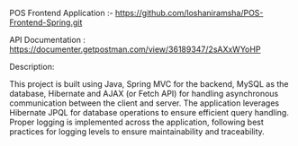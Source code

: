 POS Frontend Application :- https://github.com/loshaniramsha/POS-Frontend-Spring.git

API Documentation : https://documenter.getpostman.com/view/36189347/2sAXxWYoHP

Description:


This project is built using Java, Spring MVC for the backend, MySQL as the database, Hibernate and AJAX (or Fetch API) for handling asynchronous communication between the client and server. The application leverages Hibernate JPQL for database operations to ensure efficient query handling. Proper logging is implemented across the application, following best practices for logging levels to ensure maintainability and traceability.

